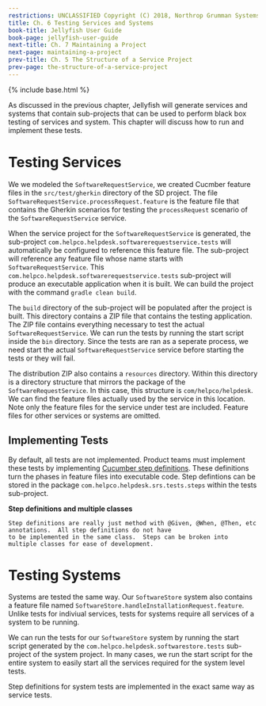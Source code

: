 ```yaml
---
restrictions: UNCLASSIFIED Copyright (C) 2018, Northrop Grumman Systems Corporation
title: Ch. 6 Testing Services and Systems
book-title: Jellyfish User Guide
book-page: jellyfish-user-guide
next-title: Ch. 7 Maintaining a Project
next-page: maintaining-a-project
prev-title: Ch. 5 The Structure of a Service Project
prev-page: the-structure-of-a-service-project
---
```

{% include base.html %}

As discussed in the previous chapter, Jellyfish will generate services and systems that contain sub-projects that can be
used to perform black box testing of services and system.  This chapter will discuss how to run and implement these
tests.

# Testing Services
We we modeled the `SoftwareRequestService`, we created Cucmber feature files in the `src/test/gherkin` directory of the
SD project.  The file `SoftwareRequestService.processRequest.feature` is the feature file that contains the Gherkin 
scenarios for testing the `processRequest` scenario of the `SoftwareRequestService` service.  

When the service project for the `SoftwareRequestService` is generated, the sub-project
`com.helpco.helpdesk.softwarerequestservice.tests` will automatically be configured to reference this feature file.  The
sub-project will reference any feature file whose name starts with `SoftwareRequestService`.  This 
`com.helpco.helpdesk.softwarerequestservice.tests` sub-project will produce an executable application when it is built.
We can build the project with the command `gradle clean build`.

The `build` directory of the sub-project will be populated after the project is built.  This directory contains a 
ZIP file that contains the testing application.  The ZIP file contains everything necessary to test the actual 
`SoftwareRequestService`.  We can run the tests by running the start script inside the `bin` directory.  Since the tests
are ran as a seperate process, we need start the actual `SoftwareRequestService` service before starting the tests or
they will fail.

The distribution ZIP also contains a `resources` directory.  Within this directory is a directory structure that mirrors
the package of the `SoftwareRequestService`.  In this case, this structure is `com/helpco/helpdesk`.  We can find the
feature files actually used by the service in this location.  Note only the feature files for the service under test
are included.  Feature files for other services or systems are omitted.

## Implementing Tests
By default, all tests are not implemented.  Product teams must implement these tests by implementing 
[Cucumber step definitions](https://docs.cucumber.io/guides/10-minute-tutorial/).  These definitions turn the phases 
in feature files into executable code.  Step defintions can be stored in the package
`com.helpco.helpdesk.srs.tests.steps` within the tests sub-project.

**Step definitions and multiple classes**
```note-info
Step definitions are really just method with @Given, @When, @Then, etc annotations.  All step definitions do not have 
to be implemented in the same class.  Steps can be broken into multiple classes for ease of development.
```

# Testing Systems
Systems are tested the same way.  Our `SoftwareStore` system also contains a feature file named 
`SoftwareStore.handleInstallationRequest.feature`.  Unlike tests for indiviual services, tests for systems require all
services of a system to be running.  

We can run the tests for our `SoftwareStore` system by running the start script generated by the 
`com.helpco.helpdesk.softwarestore.tests` sub-project of the system project.  In many cases, we run the start script 
for the entire system to easily start all the services required for the system level tests.

Step definitions for system tests are implemented in the exact same way as service tests.